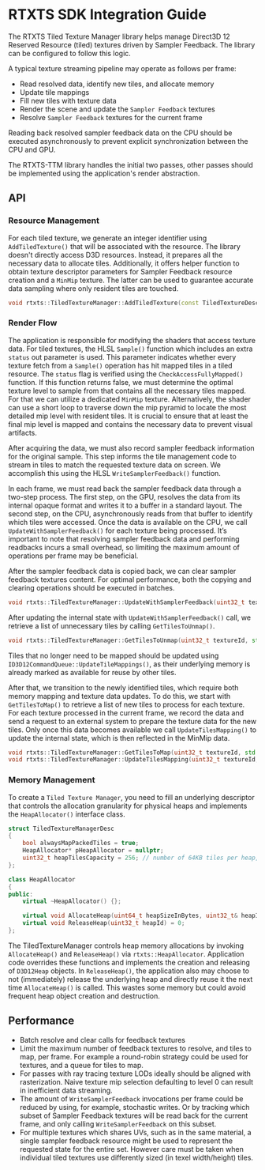 # RTXTS SDK Integration Guide

The RTXTS Tiled Texture Manager library helps manage Direct3D 12 Reserved Resource (tiled) textures driven by Sampler Feedback. The library can be configured to follow this logic.

A typical texture streaming pipeline may operate as follows per frame:

* Read resolved data, identify new tiles, and allocate memory
* Update tile mappings
* Fill new tiles with texture data
* Render the scene and update the `Sampler Feedback` textures
* Resolve `Sampler Feedback` textures for the current frame

Reading  back resolved sampler feedback data on the CPU should be executed asynchronously to prevent explicit synchronization between the CPU and GPU.

The RTXTS-TTM library handles the initial two passes, other passes should be implemented using the application's render abstraction.

## API

### Resource Management

For each tiled texture, we generate an integer identifier using `AddTiledTexture()` that will be associated with the resource. The library doesn't directly access D3D resources. Instead, it prepares all the necessary data to allocate tiles. Additionally, it offers helper function to obtain texture descriptor parameters for Sampler Feedback resource creation and a `MinMip` texture. The latter can be used to guarantee accurate data sampling where only resident tiles are touched.

```cpp
void rtxts::TiledTextureManager::AddTiledTexture(const TiledTextureDesc& tiledTextureDesc, uint32_t& textureId);
```

### Render Flow

The application is responsible for modifying the shaders that access texture data. For tiled textures, the HLSL `Sample()` function which includes an extra `status` out parameter is used. This parameter indicates whether every texture fetch from a `Sample()` operation has hit mapped tiles in a tiled resource. The `status` flag is verified using the `CheckAccessFullyMapped()` function. If this function returns false, we must determine the optimal texture level to sample from that contains all the necessary tiles mapped. For that we can utilize a dedicated `MinMip` texture. Alternatively, the shader can use a short loop to traverse down the mip pyramid to locate the most detailed mip level with resident tiles. It is crucial to ensure that at least the final mip level is mapped and contains the necessary data to prevent visual artifacts.

After acquiring the data, we must also record sampler feedback information for the original sample. This step informs the tile management code to stream in tiles to match the requested texture data on screen. We accomplish this using the HLSL `WriteSamplerFeedback()` function.

In each frame, we must read back the sampler feedback data through a two-step process. The first step, on the GPU, resolves the data from its internal opaque format and writes it to a buffer in a standard layout. The second step, on the CPU, asynchronously reads from that buffer to identify which tiles were accessed. Once the data is available on the CPU, we call `UpdateWithSamplerFeedback()` for each texture being processed. It’s important to note that resolving sampler feedback data and performing readbacks incurs a small overhead, so limiting the maximum amount of operations per frame may be beneficial.

After the sampler feedback data is copied back, we can clear sampler feedback textures content. For optimal performance, both the copying and clearing operations should be executed in batches.

```cpp
void rtxts::TiledTextureManager::UpdateWithSamplerFeedback(uint32_t textureId, SamplerFeedbackDesc& samplerFeedbackDesc, uint32_t timeStamp, uint32_t timeout);
```

After updating the internal state with `UpdateWithSamplerFeedback()` call, we retrieve a list of unnecessary tiles by calling `GetTilesToUnmap()`.

```cpp
void rtxts::TiledTextureManager::GetTilesToUnmap(uint32_t textureId, std::vector<TileType>& tileIndices);
```

Tiles that no longer need to be mapped should be updated using `ID3D12CommandQueue::UpdateTileMappings()`, as their underlying memory is already marked as available for reuse by other tiles.

After that, we transition to the newly identified tiles, which require both memory mapping and texture data updates. To do this, we start with `GetTilesToMap()` to retrieve a list of new tiles to process for each texture. For each texture processed in the current frame, we record the data and send a request to an external system to prepare the texture data for the new tiles. Only once this data becomes available we call `UpdateTilesMapping()` to update the internal state, which is then reflected in the MinMip data.

```cpp
void rtxts::TiledTextureManager::GetTilesToMap(uint32_t textureId, std::vector<TileType>& tileIndices);
void rtxts::TiledTextureManager::UpdateTilesMapping(uint32_t textureId, std::vector<TileType>& tileIndices);
```

### Memory Management

To create a `Tiled Texture Manager`, you need to fill an underlying descriptor that controls the allocation granularity for physical heaps and implements the `HeapAllocator()` interface class.

```cpp
struct TiledTextureManagerDesc
{
    bool alwaysMapPackedTiles = true;
    HeapAllocator* pHeapAllocator = nullptr;
    uint32_t heapTilesCapacity = 256; // number of 64KB tiles per heap, controls allocation granularity
};
```

```cpp
class HeapAllocator
{
public:
    virtual ~HeapAllocator() {};

    virtual void AllocateHeap(uint64_t heapSizeInBytes, uint32_t& heapId) = 0;
    virtual void ReleaseHeap(uint32_t heapId) = 0;
};
```

The TiledTextureManager controls heap memory allocations by invoking `AllocateHeap()` and `ReleaseHeap()` via `rtxts::HeapAllocator`. Application code overrides these functions and implements the creation and releasing of `D3D12Heap` objects. In `ReleaseHeap()`, the application also may choose to not (immediately) release the underlying heap and directly reuse it the next time `AllocateHeap()` is called. This wastes some memory but could avoid frequent heap object creation and destruction.

## Performance

* Batch resolve and clear calls for feedback textures
* Limit the maximum number of feedback textures to resolve, and tiles to map, per frame. For example a round-robin strategy could be used for textures, and a queue for tiles to map.
* For passes with ray tracing texture LODs ideally should be aligned with rasterization. Naive texture mip selection defaulting to level 0 can result in inefficient data streaming.
* The amount of `WriteSamplerFeedback` invocations per frame could be reduced by using, for example, stochastic writes. Or by tracking which subset of Sampler Feedback textures will be read back for the current frame, and only calling `WriteSamplerFeedback` on this subset.
* For multiple textures which shares UVs, such as in the same material, a single sampler feedback resource might be used to represent the requested state for the entire set. However care must be taken when individual tiled textures use differently sized (in texel width/height) tiles.
